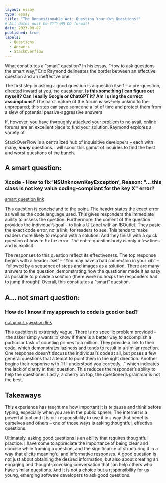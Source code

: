 ```yaml
---
layout: essay
type: essay
title: "The Unquestionable Act: Question Your Own Questions!"
# All dates must be YYYY-MM-DD format!
date: 2023-09-07
published: true
labels:
  - Questions
  - Answers
  - StackOverflow
---
```


What constitutes a “smart” question? In his essay, “How to ask questions the smart way,” Eric Raymond delineates the border between an effective question and an ineffective one. 

The first step in asking a good question is a question itself – a pre-question, directed inward at you, the questioner. ******************************Is this something I can figure out myself? Can I easily Google or ChatGPT it? Am I using the correct assumptions?****************************** The harsh nature of the forum is severely unkind to the unprepared; this step can save someone a lot of time and protect them from a slew of potential passive-aggressive answers. 

If, however, you have thoroughly attacked your problem to no avail, online forums are an excellent place to find your solution. Raymond explores a variety of  

StackOverFlow is a centralized hub of inquisitive developers – each with many, *****many***** questions. I will scour this gamut of inquiries to find the best and worst questions of the bunch. 

## A smart question:

### Xcode - How to fix 'NSUnknownKeyException', Reason: "… this class is not key value coding-compliant for the key X" error?

[smart question link](https://stackoverflow.com/questions/3088059/xcode-how-to-fix-nsunknownkeyexception-reason-this-class-is-not-key-val)

This question is concise and to the point. The header states the exact error as well as the code language used. This gives responders the immediate ability to assess the question. Furthermore, the content of the question provides the individual’s goal – to link a UILabel with an IBOutlet. They paste the exact code error, not a link, for readers to see. This tends to make readers more likely to respond with a solution. And they finish with a quick question of how to fix the error. The entire question body is only a few lines and is explicit.

The responses to this question reflect its effectiveness. The top response begins with a header itself – ”You may have a bad connection in your xib” – followed by a sequence of steps and images as a solution. There are many answers to the question, demonstrating how the questioner made it as easy as possible to provide a solution (there were no hoops the responders had to jump through)! Overall, this constitutes a “smart” question.

## A… not smart question:

### How do I know if my approach to code is good or bad?

[not smart question link](https://stackoverflow.com/questions/41197484/how-do-i-know-if-my-approach-to-code-is-good-or-bad)

This question is extremely vague. There is no specific problem provided – the asker simply wants to know if there is a better way to accomplish a particular task of counting primes to a million. They provide a link to their code, which demonstrates laziness and tends to result in a similar reaction. One response doesn’t discuss the individual’s code at all, but poses a few general questions that attempt to point them in the right direction. Another begins their response with “If I understood you correctly…” which indicates the lack of clarity in their question. This reduces the responder’s ability to help the questioner. Lastly, a cherry on top, the questioner’s grammar is not the best.

## Takeaways

This experience has taught me how important it is to pause and think before typing, especially when you are in the public sphere. The internet is a powerful tool and it is our responsibility to use it in a way that benefits ourselves and others – one of those ways is asking thoughtful, effective questions.

Ultimately, asking good questions is an ability that requires thoughtful practice. I have come to appreciate the importance of being clear and concise while framing a question, and the significance of structuring it in a way that elicits meaningful and informative responses. A good question is not just about obtaining the desired information, but also about creating an engaging and thought-provoking conversation that can help others who have similar questions. And it is not a choice but a responsibility for us young, emerging software developers to ask good questions.

